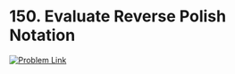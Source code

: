 # 150. Evaluate Reverse Polish Notation

[![Problem Link](../assets/leetcode.svg)](https://leetcode.com/problems/evaluate-reverse-polish-notation/)
